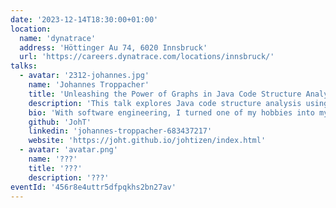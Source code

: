 ```yaml
---
date: '2023-12-14T18:30:00+01:00'
location:
  name: 'dynatrace'
  address: 'Höttinger Au 74, 6020 Innsbruck'
  url: 'https://careers.dynatrace.com/locations/innsbruck/'
talks:
  - avatar: '2312-johannes.jpg'
    name: 'Johannes Troppacher'
    title: 'Unleashing the Power of Graphs in Java Code Structure Analysis'
    description: 'This talk explores Java code structure analysis using Graphs. It provides an introduction to Graphs and underscores their significance in both Graph Analysis and the field of Graph Data Science. The journey begins with exploring queries to analyze code dependencies and progresses to the application of graph algorithms for tasks such as community detection, centrality, and similarity. Additionally, the talk provides an introduction to node embeddings for machine learning. By the end of this presentation, software professionals will be well-equipped to extract valuable insights from Java code bases effectively.'
    bio: 'With software engineering, I turned one of my hobbies into my profession. I started programming as a kid and am still as passionate about it as I was back then. My work life started at Allgemeines Rechenzentrum (ARZ) in Innsbruck where I worked for 22+ years on the core banking system for accounts. I started as a mainframe developer with COBOL and switched then to Java. Later, i was leading a small team with members in Vienna and Innsbruck. In Mai 2023 I joined Dynatrace where I’m now writing apps for the 3rd gen of the product mainly using TypeScript. I spend my free time with my wife and two kids, playing and making music and sometimes also contributing to open source projects or publishing my own ideas.'
    github: 'JohT'
    linkedin: 'johannes-troppacher-683437217'
    website: 'https://joht.github.io/johtizen/index.html'
  - avatar: 'avatar.png'
    name: '???'
    title: '???'
    description: '???'
eventId: '456r8e4uttr5dfpqkhs2bn27av'
---
```

